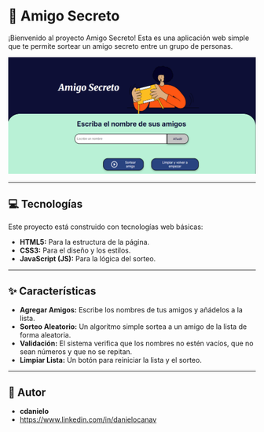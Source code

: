 # 🎁 Amigo Secreto

¡Bienvenido al proyecto Amigo Secreto! Esta es una aplicación web simple que te permite sortear un amigo secreto entre un grupo de personas.

![](assets/screenshot.png)

---

## 💻 Tecnologías

Este proyecto está construido con tecnologías web básicas:

- **HTML5:** Para la estructura de la página.
- **CSS3:** Para el diseño y los estilos.
- **JavaScript (JS):** Para la lógica del sorteo.

---

## ✨ Características

- **Agregar Amigos:** Escribe los nombres de tus amigos y añádelos a la lista.
- **Sorteo Aleatorio:** Un algoritmo simple sortea a un amigo de la lista de forma aleatoria.
- **Validación:** El sistema verifica que los nombres no estén vacíos, que no sean números y que no se repitan.
- **Limpiar Lista:** Un botón para reiniciar la lista y el sorteo.

---

## 👤 Autor

- **cdanielo**
- https://www.linkedin.com/in/danielocanav
